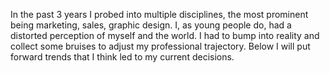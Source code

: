 In the past 3 years I probed into multiple disciplines, the most prominent being marketing, sales, graphic design. I, as young people do, had a distorted perception of myself and the world. I had to bump into reality and collect some bruises to adjust my professional trajectory. Below I will put forward trends that I think led to my current decisions.
